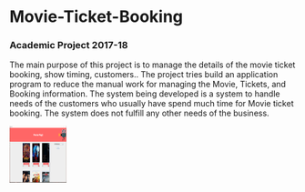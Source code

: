 # Movie-Ticket-Booking
###  Academic Project 2017-18
  The main purpose of this project is to manage the details of the movie ticket booking, show
timing, customers.. The project tries build an application program to reduce the manual work for
managing the Movie, Tickets, and Booking information. The system being developed is a system
to handle needs of the customers who usually have spend much time for Movie ticket booking.
The system does not fulfill any other needs of the business.

<img align="left" width="100" height="100" src="https://github.com/ajinkyagholape1998/Movie-Ticket-Booking/blob/master/Screenshots/Screenshot%20(68).png">
